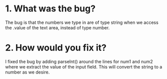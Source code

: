 # 1. What was the bug?

The bug is that the numbers we type in are of type string when we access the .value of the text area, instead of type number.

# 2. How would you fix it?

I fixed the bug by adding parseInt() around the lines for num1 and num2 where we extract the value of the input field. This will convert the string to a number as we desire.

